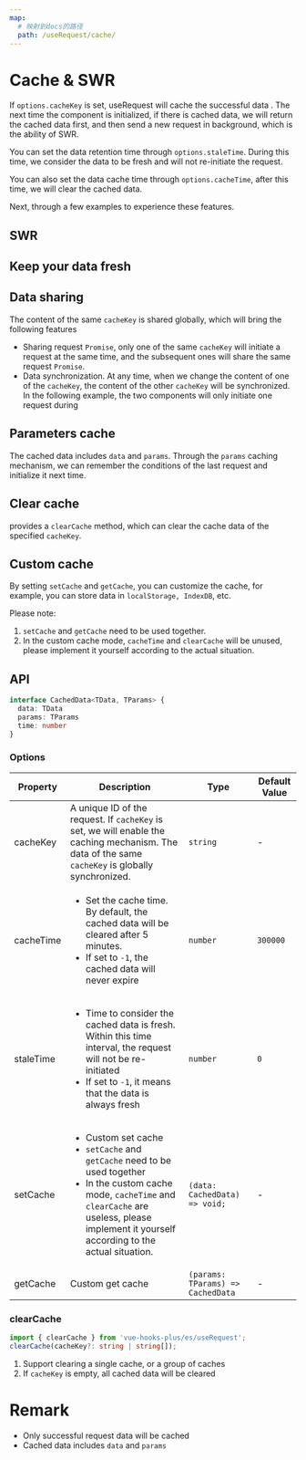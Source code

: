 ```yaml
---
map:
  # 映射到docs的路径
  path: /useRequest/cache/
---
```


# Cache & SWR

If `options.cacheKey` is set, useRequest will cache the successful data . The next time the component is initialized, if there is cached data, we will return the cached data first, and then send a new request in background, which is the ability of SWR.

You can set the data retention time through `options.staleTime`. During this time, we consider the data to be fresh and will not re-initiate the request.

You can also set the data cache time through `options.cacheTime`, after this time, we will clear the cached data.

Next, through a few examples to experience these features.

## SWR

<demo src="./demo/demo.vue"
  language="vue"
  title=""
  desc="In the following example, we set the cacheKey. When the component is loaded for the second time, the cached content will be returned first, and then the request will be re-run in background. You can experience the effect by clicking the button."> </demo>

## Keep your data fresh

<demo src="./demo/demo1.vue" language="vue" title="" desc="By setting staleTime, we can specify the data retention time, during which time the request will not be re-run. The following example sets a fresh time of 5s, you can experience the effect by clicking the button
"> </demo>

## Data sharing

The content of the same `cacheKey` is shared globally, which will bring the following features

- Sharing request `Promise`, only one of the same `cacheKey` will initiate a request at the same time, and the subsequent ones will share the same request `Promise`.
- Data synchronization. At any time, when we change the content of one of the `cacheKey`, the content of the other `cacheKey` will be synchronized. In the following example, the two components will only initiate one request during

<demo src="./demo/demo2.vue"
  language="vue"
  title=""
  desc="initialization. And the content of the two articles is always synchronized."> </demo>

## Parameters cache

The cached data includes `data` and `params`. Through the `params` caching mechanism, we can remember the conditions of the last request and initialize it next time.

<demo src="./demo/demo3.vue"
  language="vue"
  title=""
  desc="In the following example, we can initialize the keyword from the cached params"> </demo>

## Clear cache

provides a `clearCache` method, which can clear the cache data of the specified `cacheKey`.

## Custom cache

By setting `setCache` and `getCache`, you can customize the cache, for example, you can store data in `localStorage, IndexDB`, etc.

Please note:

1. `setCache` and `getCache` need to be used together.
2. In the custom cache mode, `cacheTime` and `clearCache` will be unused, please implement it yourself according to the actual situation.

<demo src="./demo/demo4.vue"
  language="vue"
  title=""
  desc=""> </demo>

## API

```ts
interface CachedData<TData, TParams> {
  data: TData
  params: TParams
  time: number
}
```

### Options

| Property | Description | Type | Default Value |
| --- | --- | --- | --- |
| cacheKey | A unique ID of the request. If `cacheKey` is set, we will enable the caching mechanism. The data of the same `cacheKey` is globally synchronized. | `string` | - |
| cacheTime | <ul><li> Set the cache time. By default, the cached data will be cleared after 5 minutes. </li><li> If set to `-1`, the cached data will never expire</li></ul> | `number` | `300000` |
| staleTime | <ul><li> Time to consider the cached data is fresh. Within this time interval, the request will not be re-initiated</li><li> If set to `-1`, it means that the data is always fresh</li></ul> | `number` | `0` |
| setCache | <ul><li> Custom set cache </li><li> `setCache` and `getCache` need to be used together</li><li> In the custom cache mode, `cacheTime` and `clearCache` are useless, please implement it yourself according to the actual situation.</li></ul> | `(data: CachedData) => void;` | - |
| getCache | Custom get cache | `(params: TParams) => CachedData` | - |

### clearCache

```typescript
import { clearCache } from 'vue-hooks-plus/es/useRequest';
clearCache(cacheKey?: string | string[]);
```

1. Support clearing a single cache, or a group of caches
2. If `cacheKey` is empty, all cached data will be cleared

# Remark

- Only successful request data will be cached
- Cached data includes `data` and `params`
